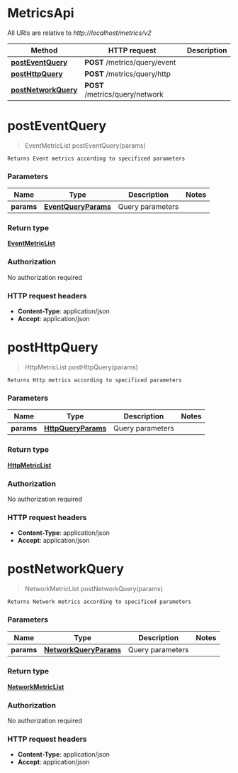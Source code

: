 # MetricsApi

All URIs are relative to *http://localhost/metrics/v2*

Method | HTTP request | Description
------------- | ------------- | -------------
[**postEventQuery**](MetricsApi.md#postEventQuery) | **POST** /metrics/query/event | 
[**postHttpQuery**](MetricsApi.md#postHttpQuery) | **POST** /metrics/query/http | 
[**postNetworkQuery**](MetricsApi.md#postNetworkQuery) | **POST** /metrics/query/network | 


<a name="postEventQuery"></a>
# **postEventQuery**
> EventMetricList postEventQuery(params)



    Returns Event metrics according to specificed parameters

### Parameters

Name | Type | Description  | Notes
------------- | ------------- | ------------- | -------------
 **params** | [**EventQueryParams**](../Models/EventQueryParams.md)| Query parameters |

### Return type

[**EventMetricList**](../Models/EventMetricList.md)

### Authorization

No authorization required

### HTTP request headers

- **Content-Type**: application/json
- **Accept**: application/json

<a name="postHttpQuery"></a>
# **postHttpQuery**
> HttpMetricList postHttpQuery(params)



    Returns Http metrics according to specificed parameters

### Parameters

Name | Type | Description  | Notes
------------- | ------------- | ------------- | -------------
 **params** | [**HttpQueryParams**](../Models/HttpQueryParams.md)| Query parameters |

### Return type

[**HttpMetricList**](../Models/HttpMetricList.md)

### Authorization

No authorization required

### HTTP request headers

- **Content-Type**: application/json
- **Accept**: application/json

<a name="postNetworkQuery"></a>
# **postNetworkQuery**
> NetworkMetricList postNetworkQuery(params)



    Returns Network metrics according to specificed parameters

### Parameters

Name | Type | Description  | Notes
------------- | ------------- | ------------- | -------------
 **params** | [**NetworkQueryParams**](../Models/NetworkQueryParams.md)| Query parameters |

### Return type

[**NetworkMetricList**](../Models/NetworkMetricList.md)

### Authorization

No authorization required

### HTTP request headers

- **Content-Type**: application/json
- **Accept**: application/json

